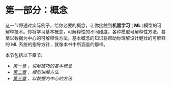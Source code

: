 

# 第一部分：概念

这一节将通过实际例子，给你必要的概念，让你接触到**机器学习** ( **ML** )模型的可解释技术。你将学习基本概念，可解释性的不同维度，各种模型可解释性方法，甚至以数据为中心的可解释性方法。基本概念的知识将帮助你理解设计健壮的可解释的 ML 系统的指导方针，就像本书中所涵盖的那样。

本节包括以下章节:

*   [*第一章*](B18216_01_ePub.xhtml#_idTextAnchor014) *，讲解技巧的基本概念*
*   [*第二章*](B18216_02_ePub.xhtml#_idTextAnchor033) *，模型讲解方法*
*   [*第三章*](B18216_03_ePub.xhtml#_idTextAnchor053) *，以数据为中心的方法*